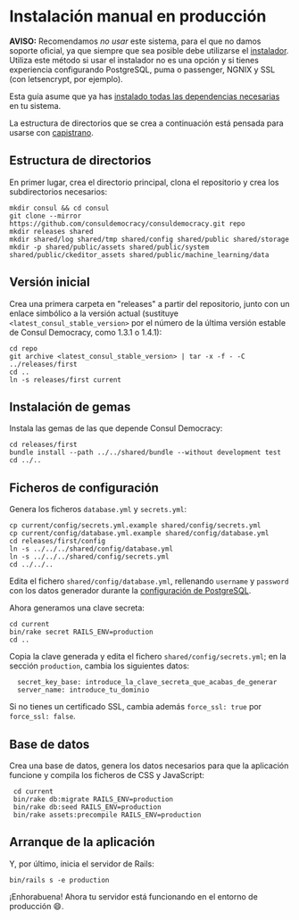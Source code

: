 # Instalación manual en producción

**AVISO:** Recomendamos *no usar* este sistema, para el que no damos soporte oficial, ya que siempre que sea posible debe utilizarse el [instalador](https://github.com/consuldemocracy/installer). Utiliza este método si usar el instalador no es una opción y si tienes experiencia configurando PostgreSQL, puma o passenger, NGNIX y SSL (con letsencrypt, por ejemplo).

Esta guía asume que ya has [instalado todas las dependencias necesarias](prerequisites.md) en tu sistema.

La estructura de directorios que se crea a continuación está pensada para usarse con [capistrano](https://capistranorb.com/documentation/getting-started/structure/).

## Estructura de directorios

En primer lugar, crea el directorio principal, clona el repositorio y crea los subdirectorios necesarios:

```
mkdir consul && cd consul
git clone --mirror https://github.com/consuldemocracy/consuldemocracy.git repo
mkdir releases shared
mkdir shared/log shared/tmp shared/config shared/public shared/storage
mkdir -p shared/public/assets shared/public/system shared/public/ckeditor_assets shared/public/machine_learning/data
```

## Versión inicial

Crea una primera carpeta en "releases" a partir del repositorio, junto con un enlace simbólico a la versión actual (sustituye `<latest_consul_stable_version>` por el número de la última versión estable de Consul Democracy, como 1.3.1 o 1.4.1):

```
cd repo
git archive <latest_consul_stable_version> | tar -x -f - -C ../releases/first
cd ..
ln -s releases/first current
```

## Instalación de gemas

Instala las gemas de las que depende Consul Democracy:

```
cd releases/first
bundle install --path ../../shared/bundle --without development test
cd ../..
```

## Ficheros de configuración

Genera los ficheros `database.yml` y `secrets.yml`:

```
cp current/config/secrets.yml.example shared/config/secrets.yml
cp current/config/database.yml.example shared/config/database.yml
cd releases/first/config
ln -s ../../../shared/config/database.yml
ln -s ../../../shared/config/secrets.yml
cd ../../..
```

Edita el fichero `shared/config/database.yml`, rellenando `username` y `password` con los datos generador durante la [configuración de PostgreSQL](debian.md#postgresql-94).

Ahora generamos una clave secreta:

```
cd current
bin/rake secret RAILS_ENV=production
cd ..
```

Copia la clave generada y edita el fichero `shared/config/secrets.yml`; en la sección `production`, cambia los siguientes datos:

```
  secret_key_base: introduce_la_clave_secreta_que_acabas_de_generar
  server_name: introduce_tu_dominio
```

Si no tienes un certificado SSL, cambia además `force_ssl: true` por `force_ssl: false`.

## Base de datos

Crea una base de datos, genera los datos necesarios para que la aplicación funcione y compila los ficheros de CSS y JavaScript:

```
 cd current
 bin/rake db:migrate RAILS_ENV=production
 bin/rake db:seed RAILS_ENV=production
 bin/rake assets:precompile RAILS_ENV=production
```

## Arranque de la aplicación

Y, por último, inicia el servidor de Rails:

```
bin/rails s -e production
```

¡Enhorabuena! Ahora tu servidor está funcionando en el entorno de producción :smile:.
